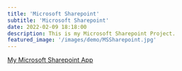 ```yaml
---
title: 'Microsoft Sharepoint'
subtitle: 'Microsoft Sharepoint'
date: 2022-02-09 18:18:00
description: This is my Microsoft Sharepoint Project.
featured_image: '/images/demo/MSSharepoint.jpg'
---
```

[My Microsoft Sharepoint App](https://MicrosoftSharepoint.pcservice.business)
